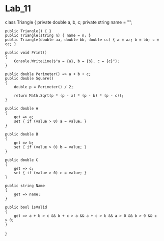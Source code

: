 # Lab_11
class Triangle
{
    private double a, b, c;
    private string name = "";
 
    public Triangle() { }
    public Triangle(string n) { name = n; }
    public Triangle(double aa, double bb, double cc) { a = aa; b = bb; c = cc; }
 
    public void Print()
    {
        Console.WriteLine($"a = {a}, b = {b}, c = {c}");
    }
 
    public double Perimeter() => a + b + c;
    public double Square()
    {
        double p = Perimeter() / 2;
 
        return Math.Sqrt(p * (p - a) * (p - b) * (p - c));
    }
 
    public double A
    {
        get => a;
        set { if (value > 0) a = value; }
    }
 
    public double B
    {
        get => b;
        set { if (value > 0) b = value; }
    }
 
    public double C
    {
        get => c;
        set { if (value > 0) c = value; }
    }
 
    public string Name
    {
        get => name;
    }
 
    public bool isValid
    {
        get => a + b > c && b + c > a && a + c > b && a > 0 && b > 0 && c > 0;
    }
}

